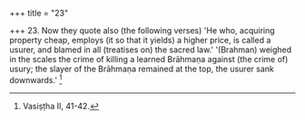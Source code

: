 +++
title = "23"

+++
23. Now they quote also (the following verses) 'He who, acquiring property cheap, employs (it so that it yields) a higher price, is called a usurer, and blamed in all (treatises on) the sacred law.' '(Brahman) weighed in the scales the crime of killing a learned Brāhmaṇa against (the crime of) usury; the slayer of the Brāhmaṇa remained at the top, the usurer sank downwards.' [^17] 


[^17]:  Vasiṣṭha II, 41-42.
